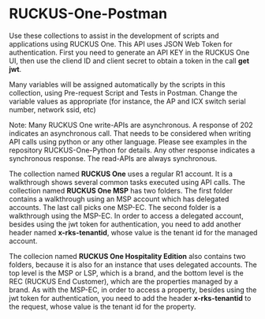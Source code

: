 # RUCKUS-One-Postman
Use these collections to assist in the development of scripts and applications using RUCKUS One. This API uses JSON Web Token for authentication.
First you need to generate an API KEY in the RUCKUS One UI, then use the cliend ID and client secret to obtain a token in the call **get jwt**.

Many variables will be assigned automatically by the scripts in this collection, using Pre-request Script and Tests in Postman. Change the variable values as appropriate (for instance, the AP and ICX switch serial number, network ssid, etc)

Note: Many RUCKUS One write-APIs are asynchronous. A response of 202 indicates an asynchronous 
call. That needs to be considered when writing API calls using python or any other language. 
Please see examples in the repository RUCKUS-One-Python for details.
Any other response indicates a synchronous response. The read-APIs are always synchronous.

The collection named **RUCKUS One** uses a regular R1 account. It is a walkthrough shows several common tasks executed using API calls.
The collection named **RUCKUS One MSP** has two folders. The first folder contains a walkthrough using an MSP account which has delegated accounts. The last call picks one MSP-EC.
The second folder is a walkthrough using the MSP-EC.
In order to access a delegated account, besides using the jwt token for authentication, you need to add another header named **x-rks-tenantid**, whose value is the tenant id for the managed account.

The collecion named **RUCKUS One Hospitality Edition** also contains two folders, because it is also for an instance that uses delegated accounts. The top level is the MSP or LSP, which is a brand, and the bottom level is the REC (RUCKUS End Customer), which are the properties managed by a brand. As with the MSP-EC, in order to access a property, besides using the jwt token for authentication, you need to add the header **x-rks-tenantid** to the request, whose value is the tenant id for the property.
